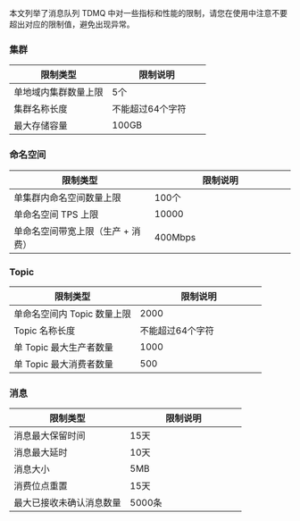 本文列举了消息队列 TDMQ 中对一些指标和性能的限制，请您在使用中注意不要超出对应的限制值，避免出现异常。

<style>
table th:nth-of-type(1) {
width: 50%;        
}
</style>


### 集群

| 限制类型             | 限制说明         |
| -------------------- | ---------------- |
| 单地域内集群数量上限 | 5个              |
| 集群名称长度         | 不能超过64个字符 |
| 最大存储容量         | 100GB            |


### 命名空间

| 限制类型                        | 限制说明 |
| ------------------------------- | -------- |
| 单集群内命名空间数量上限        | 100个    |
| 单命名空间 TPS 上限             | 10000    |
| 单命名空间带宽上限（生产 + 消费） | 400Mbps  |


### Topic

| 限制类型                    | 限制说明         |
| --------------------------- | ---------------- |
| 单命名空间内 Topic 数量上限 | 2000             |
| Topic 名称长度              | 不能超过64个字符 |
| 单 Topic 最大生产者数量     | 1000             |
| 单 Topic 最大消费者数量     | 500              |


### 消息

| 限制类型                 | 限制说明 |
| ------------------------ | -------- |
| 消息最大保留时间         | 15天     |
| 消息最大延时             | 10天     |
| 消息大小                 | 5MB      |
| 消费位点重置             | 15天     |
| 最大已接收未确认消息数量 | 5000条   |

